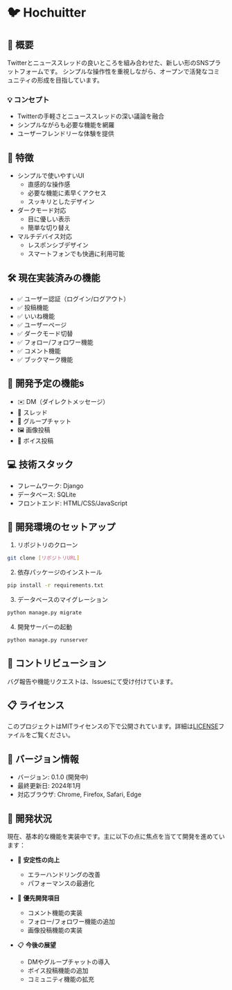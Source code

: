 # 🐦 Hochuitter

## 📝 概要
Twitterとニューススレッドの良いところを組み合わせた、新しい形のSNSプラットフォームです。
シンプルな操作性を重視しながら、オープンで活発なコミュニティの形成を目指しています。

### 💡 コンセプト
- Twitterの手軽さとニューススレッドの深い議論を融合
- シンプルながらも必要な機能を網羅
- ユーザーフレンドリーな体験を提供

## 🌟 特徴
- シンプルで使いやすいUI
  * 直感的な操作感
  * 必要な機能に素早くアクセス
  * スッキリとしたデザイン
- ダークモード対応
  * 目に優しい表示
  * 簡単な切り替え
- マルチデバイス対応
  * レスポンシブデザイン
  * スマートフォンでも快適に利用可能

## 🛠 現在実装済みの機能
- ✅ ユーザー認証（ログイン/ログアウト）
- ✅ 投稿機能
- ✅ いいね機能
- ✅ ユーザーページ
- ✅ ダークモード切替
- ✅ フォロー/フォロワー機能
- ✅ コメント機能
- ✅ ブックマーク機能

## 🚀 開発予定の機能s
- ✉️ DM（ダイレクトメッセージ）
- 🧵 スレッド
- 👥 グループチャット
- 🖼️ 画像投稿
- 🎤 ボイス投稿

## 💻 技術スタック
- フレームワーク: Django
- データベース: SQLite
- フロントエンド: HTML/CSS/JavaScript

## 🔧 開発環境のセットアップ
1. リポジトリのクローン
```bash
git clone [リポジトリURL]
```

2. 依存パッケージのインストール
```bash
pip install -r requirements.txt
```

3. データベースのマイグレーション
```bash
python manage.py migrate
```

4. 開発サーバーの起動
```bash
python manage.py runserver
```

## 👥 コントリビューション
バグ報告や機能リクエストは、Issuesにて受け付けています。

## 📋 ライセンス
このプロジェクトはMITライセンスの下で公開されています。詳細は[LICENSE](LICENSE)ファイルをご覧ください。

## 📌 バージョン情報
- バージョン: 0.1.0 (開発中)
- 最終更新日: 2024年1月
- 対応ブラウザ: Chrome, Firefox, Safari, Edge

## 🔄 開発状況
現在、基本的な機能を実装中です。主に以下の点に焦点を当てて開発を進めています：

- 💪 **安定性の向上**
  * エラーハンドリングの改善
  * パフォーマンスの最適化

- 🎯 **優先開発項目**
  * コメント機能の実装
  * フォロー/フォロワー機能の追加
  * 画像投稿機能の実装

- 📋 **今後の展望**
  * DMやグループチャットの導入
  * ボイス投稿機能の追加
  * コミュニティ機能の拡充

